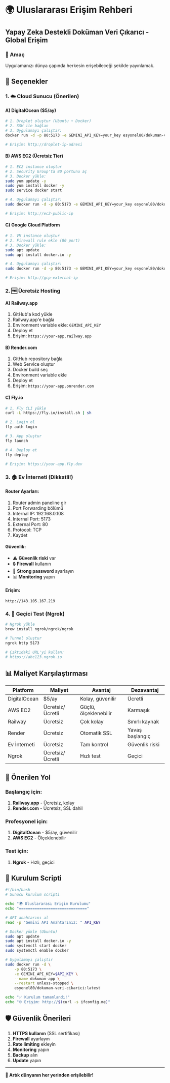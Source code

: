 # 🌍 Uluslararası Erişim Rehberi

## Yapay Zeka Destekli Doküman Veri Çıkarıcı - Global Erişim

### 🎯 Amaç
Uygulamanızı dünya çapında herkesin erişebileceği şekilde yayınlamak.

## 🚀 Seçenekler

### 1. ☁️ Cloud Sunucu (Önerilen)

#### A) DigitalOcean ($5/ay)
```bash
# 1. Droplet oluştur (Ubuntu + Docker)
# 2. SSH ile bağlan
# 3. Uygulamayı çalıştır:
docker run -d -p 80:5173 -e GEMINI_API_KEY=your_key esyonel80/dokuman-veri-cikarici:latest

# Erişim: http://droplet-ip-adresi
```

#### B) AWS EC2 (Ücretsiz Tier)
```bash
# 1. EC2 instance oluştur
# 2. Security Group'ta 80 portunu aç
# 3. Docker yükle:
sudo yum update -y
sudo yum install docker -y
sudo service docker start

# 4. Uygulamayı çalıştır:
sudo docker run -d -p 80:5173 -e GEMINI_API_KEY=your_key esyonel80/dokuman-veri-cikarici:latest

# Erişim: http://ec2-public-ip
```

#### C) Google Cloud Platform
```bash
# 1. VM instance oluştur
# 2. Firewall rule ekle (80 port)
# 3. Docker yükle:
sudo apt update
sudo apt install docker.io -y

# 4. Uygulamayı çalıştır:
sudo docker run -d -p 80:5173 -e GEMINI_API_KEY=your_key esyonel80/dokuman-veri-cikarici:latest

# Erişim: http://gcp-external-ip
```

### 2. 🆓 Ücretsiz Hosting

#### A) Railway.app
1. GitHub'a kod yükle
2. Railway.app'e bağla
3. Environment variable ekle: `GEMINI_API_KEY`
4. Deploy et
5. Erişim: `https://your-app.railway.app`

#### B) Render.com
1. GitHub repository bağla
2. Web Service oluştur
3. Docker build seç
4. Environment variable ekle
5. Deploy et
6. Erişim: `https://your-app.onrender.com`

#### C) Fly.io
```bash
# 1. Fly CLI yükle
curl -L https://fly.io/install.sh | sh

# 2. Login ol
fly auth login

# 3. App oluştur
fly launch

# 4. Deploy et
fly deploy

# Erişim: https://your-app.fly.dev
```

### 3. 🏠 Ev İnterneti (Dikkatli!)

#### Router Ayarları:
1. Router admin paneline gir
2. Port Forwarding bölümü
3. Internal IP: 192.168.0.108
4. Internal Port: 5173
5. External Port: 80
6. Protocol: TCP
7. Kaydet

#### Güvenlik:
- ⚠️ **Güvenlik riski** var
- 🔒 **Firewall** kullanın
- 🔐 **Strong password** ayarlayın
- 📊 **Monitoring** yapın

#### Erişim:
```
http://143.105.167.219
```

### 4. 🚀 Geçici Test (Ngrok)

```bash
# Ngrok yükle
brew install ngrok/ngrok/ngrok

# Tunnel oluştur
ngrok http 5173

# Çıktıdaki URL'yi kullan:
# https://abc123.ngrok.io
```

## 📊 Maliyet Karşılaştırması

| Platform | Maliyet | Avantaj | Dezavantaj |
|----------|---------|---------|------------|
| DigitalOcean | $5/ay | Kolay, güvenilir | Ücretli |
| AWS EC2 | Ücretsiz/Ücretli | Güçlü, ölçeklenebilir | Karmaşık |
| Railway | Ücretsiz | Çok kolay | Sınırlı kaynak |
| Render | Ücretsiz | Otomatik SSL | Yavaş başlangıç |
| Ev İnterneti | Ücretsiz | Tam kontrol | Güvenlik riski |
| Ngrok | Ücretsiz/Ücretli | Hızlı test | Geçici |

## 🎯 Önerilen Yol

### Başlangıç için:
1. **Railway.app** - Ücretsiz, kolay
2. **Render.com** - Ücretsiz, SSL dahil

### Profesyonel için:
1. **DigitalOcean** - $5/ay, güvenilir
2. **AWS EC2** - Ölçeklenebilir

### Test için:
1. **Ngrok** - Hızlı, geçici

## 🔧 Kurulum Scripti

```bash
#!/bin/bash
# Sunucu kurulum scripti

echo "🌍 Uluslararası Erişim Kurulumu"
echo "=============================="

# API anahtarını al
read -p "Gemini API Anahtarınız: " API_KEY

# Docker yükle (Ubuntu)
sudo apt update
sudo apt install docker.io -y
sudo systemctl start docker
sudo systemctl enable docker

# Uygulamayı çalıştır
sudo docker run -d \
    -p 80:5173 \
    -e GEMINI_API_KEY=$API_KEY \
    --name dokuman-app \
    --restart unless-stopped \
    esyonel80/dokuman-veri-cikarici:latest

echo "✅ Kurulum tamamlandı!"
echo "🌐 Erişim: http://$(curl -s ifconfig.me)"
```

## 🛡️ Güvenlik Önerileri

1. **HTTPS kullanın** (SSL sertifikası)
2. **Firewall** ayarlayın
3. **Rate limiting** ekleyin
4. **Monitoring** yapın
5. **Backup** alın
6. **Update** yapın

---

**🎉 Artık dünyanın her yerinden erişilebilir!**